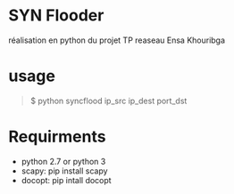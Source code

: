 # SYN Flooder
réalisation en python du projet TP reaseau Ensa Khouribga

# usage
> $ python syncflood ip_src ip_dest port_dst

# Requirments
* python 2.7 or python 3
* scapy: pip install scapy
* docopt: pip intall docopt